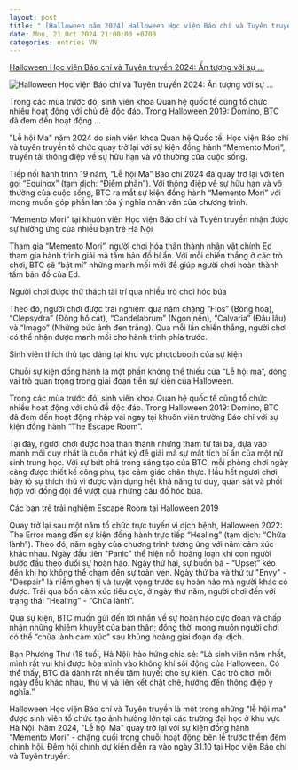 ```yaml
---
layout: post
title: " [Halloween năm 2024] Halloween Học viện Báo chí và Tuyên truyền 2024: Ấn tượng với sự ..."
date: Mon, 21 Oct 2024 21:00:00 +0700
categories: entries VN
---
```

[Halloween Học viện Báo chí và Tuyên truyền 2024: Ấn tượng với sự ...](https://daibieunhandan.vn/halloween-hoc-vien-bao-chi-va-tuyen-truyen-2024-an-tuong-voi-su-kien-doc-dao-memento-mori-post393903.html)

![Halloween Học viện Báo chí và Tuyên truyền 2024: Ấn tượng với sự ...](https://cdn.daibieunhandan.vn/images/4503789e48f18972563c8c5a560db423dd039368858e789746c05cd7b8217b29c26017fd1491f5bf1dcd1c8d2da18f85d7eff1534c4d567abb0e1b0e23fd988e/3-7790-9653.jpg.webp)

Trong các mùa trước đó, sinh viên khoa Quan hệ quốc tế cũng tổ chức nhiều hoạt động với chủ đề độc đáo. Trong Halloween 2019: Domino, BTC đã đem đến hoạt động ...

"Lễ hội Ma" năm 2024 do sinh viên khoa Quan hệ Quốc tế, Học viện Báo chí và tuyên truyền tổ chức quay trở lại với sự kiện đồng hành “Memento Mori”, truyền tải thông điệp về sự hữu hạn và vô thường của cuộc sống.

Tiếp nối hành trình 19 năm, “Lễ hội Ma” Báo chí 2024 đã quay trở lại với tên gọi “Equinox” (tạm dịch: “Điểm phân”). Với thông điệp về sự hữu hạn và vô thường của cuộc sống, BTC ra mắt sự kiện đồng hành “Memento Mori” với mong muốn góp phần lan tỏa ý nghĩa nhân văn của chương trình.

“Memento Mori” tại khuôn viên Học viện Báo chí và Tuyên truyền nhận được sự hưởng ứng của nhiều bạn trẻ Hà Nội

Tham gia “Memento Mori”, người chơi hóa thân thành nhân vật chính Ed tham gia hành trình giải mã tấm bản đồ bí ẩn. Với mỗi chiến thắng ở các trò chơi, BTC sẽ “bật mí” những manh mối mới để giúp người chơi hoàn thành tấm bản đồ của Ed.

Người chơi được thử thách tài trí qua nhiều trò chơi hóc búa

Theo đó, người chơi được trải nghiệm qua năm chặng “Flos” (Bông hoa), “Clepsydra” (Đồng hồ cát), “Candelabrum” (Ngọn nến), “Calvaria” (Đầu lâu) và “Imago” (Những bức ảnh đen trắng). Qua mỗi lần chiến thắng, người chơi có thể nhận được manh mối cho hành trình phía trước.

Sinh viên thích thú tạo dáng tại khu vực photobooth của sự kiện

Chuỗi sự kiện đồng hành là một phần không thể thiếu của “Lễ hội ma”, đóng vai trò quan trọng trong giai đoạn tiền sự kiện của Halloween.

Trong các mùa trước đó, sinh viên khoa Quan hệ quốc tế cũng tổ chức nhiều hoạt động với chủ đề độc đáo. Trong Halloween 2019: Domino, BTC đã đem đến hoạt động nhập vai ngay tại khuôn viên trường Báo chí với sự kiện đồng hành “The Escape Room”.

Tại đây, người chơi được hóa thân thành những thám tử tài ba, dựa vào manh mối duy nhất là cuốn nhật ký để giải mã sự mất tích bí ẩn của một nữ sinh trung học. Với sự bứt phá trong sáng tạo của BTC, mỗi phòng chơi ngày càng được thiết kế công phu, tạo cảm giác chân thực. Hầu hết người chơi bày tỏ sự thích thú vì được vận dụng hết khả năng tư duy, quan sát và phối hợp với đồng đội để vượt qua những câu đố hóc búa.

Các bạn trẻ trải nghiệm Escape Room tại Halloween 2019

Quay trở lại sau một năm tổ chức trực tuyến vì dịch bệnh, Halloween 2022: The Error mang đến sự kiện đồng hành trực tiếp “Healing” (tạm dịch: “Chữa lành”). Theo đó, năm ngày của chương trình tương ứng với năm cảm xúc khác nhau. Ngày đầu tiên "Panic" thể hiện nỗi hoảng loạn khi con người bước đầu theo đuổi sự hoàn hảo. Ngày thứ hai, sự buồn bã - “Upset” kéo đến khi họ không thể chạm đến sự toàn vẹn. Ngày thứ ba và thứ tư "Envy" - "Despair" là niềm ghen tị và tuyệt vọng trước sự hoàn hảo mà người khác có được. Trải qua bốn cảm xúc tiêu cực, ở ngày thứ năm, người chơi đến với trạng thái “Healing” - “Chữa lành”.

Qua sự kiện, BTC muốn gửi đến lời nhắn về sự hoàn hảo cực đoan và chấp nhận những khiếm khuyết của bản thân; đồng thời mong muốn người chơi có thể “chữa lành cảm xúc” sau khủng hoảng giai đoạn đại dịch.

Bạn Phương Thư (18 tuổi, Hà Nội) hào hứng chia sẻ: “Là sinh viên năm nhất, mình rất vui khi được hòa mình vào không khí sôi động của Halloween. Có thể thấy, BTC đã dành rất nhiều tâm huyết cho sự kiện. Các trò chơi mỗi ngày đều khác nhau, thú vị và liên kết chặt chẽ, hướng đến thông điệp ý nghĩa.”

Halloween Học viện Báo chí và Tuyên truyền là một trong những "lễ hội ma" được sinh viên tổ chức tạo ảnh hưởng lớn tại các trường đại học ở khu vực Hà Nội. Năm 2024, "Lễ hội Ma" quay trở lại với sự kiện đồng hành “Memento Mori” - chặng cuối trong chuỗi hoạt động bên lề trước thềm đêm chính hội. Đêm hội chính dự kiến diễn ra vào ngày 31.10 tại Học viện Báo chí và Tuyên truyền.

